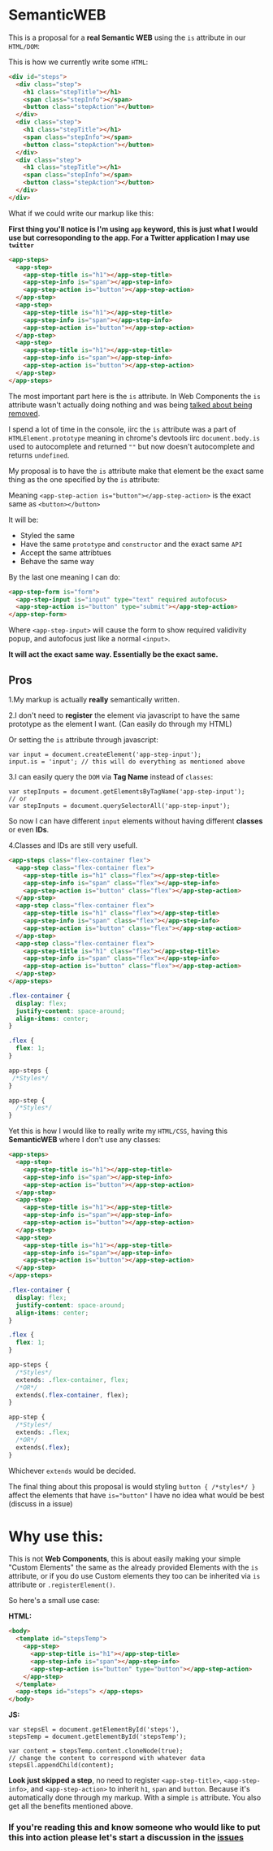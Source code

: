 # SemanticWEB

This is a proposal for a **real Semantic WEB** using the `is` attribute in our `HTML/DOM`:

This is how we currently write some `HTML`:

```HTML
<div id="steps">
  <div class="step">
    <h1 class="stepTitle"></h1>
    <span class="stepInfo"></span>
    <button class="stepAction"></button>
  </div>
  <div class="step">
    <h1 class="stepTitle"></h1>
    <span class="stepInfo"></span>
    <button class="stepAction"></button>
  </div>
  <div class="step">
    <h1 class="stepTitle"></h1>
    <span class="stepInfo"></span>
    <button class="stepAction"></button>
  </div>
</div>
```

What if we could write our markup like this:

**First thing you'll notice is I'm using `app` keyword, this is just what I would use but corresoponding to the app. For a Twitter application I may use `twitter`**

```HTML
<app-steps>
  <app-step>
    <app-step-title is="h1"></app-step-title>
    <app-step-info is="span"></app-step-info>
    <app-step-action is="button"></app-step-action>
  </app-step>
  <app-step>
    <app-step-title is="h1"></app-step-title>
    <app-step-info is="span"></app-step-info>
    <app-step-action is="button"></app-step-action>
  </app-step>
  <app-step>
    <app-step-title is="h1"></app-step-title>
    <app-step-info is="span"></app-step-info>
    <app-step-action is="button"></app-step-action>
  </app-step>
</app-steps>
```

The most important part here is the `is` attribute. In Web Components the `is` attribute wasn't actually doing nothing and was being [talked about being removed](https://lists.w3.org/Archives/Public/public-webapps/2015AprJun/0515.html).

I spend a lot of time in the console, iirc the `is` attribute was a part of `HTMLElement.prototype` meaning in chrome's devtools iirc `document.body.is` used to autocomplete and returned `""` but now doesn't autocomplete and returns `undefined`.

My proposal is to have the `is` attribute make that element be the exact same thing as the one specified by the `is` attribute:

Meaning `<app-step-action is="button"></app-step-action>` is the exact same as `<button></button>`

It will be:

- Styled the same
- Have the same `prototype` and `constructor` and the exact same `API`
- Accept the same attribtues
- Behave the same way

By the last one meaning I can do:

```HTML
<app-step-form is="form">
  <app-step-input is="input" type="text" required autofocus>
  <app-step-action is="button" type="submit"></app-step-action>
</app-step-form>
```

Where `<app-step-input>` will cause the form to show required validivity popup, and autofocus just like a normal `<input>`.

**It will act the exact same way. Essentially be the exact same.**

## Pros
1.My markup is actually **really** semantically written.

2.I don't need to **register** the element via javascript to have the same prototype as the element I want. (Can easily do through my HTML)

Or setting the `is` attribute through javascript:

```JS
var input = document.createElement('app-step-input');
input.is = 'input'; // this will do everything as mentioned above
```

3.I can easily query the `DOM` via **Tag Name** instead of `classes`:

```JS
var stepInputs = document.getElementsByTagName('app-step-input');
// or
var stepInputs = document.querySelectorAll('app-step-input');
```

So now I can have different `input` elements without having different **classes** or even **IDs**.

4.Classes and IDs are still very usefull.

```HTML
<app-steps class="flex-container flex">
  <app-step class="flex-container flex">
    <app-step-title is="h1" class="flex"></app-step-title>
    <app-step-info is="span" class="flex"></app-step-info>
    <app-step-action is="button" class="flex"></app-step-action>
  </app-step>
  <app-step class="flex-container flex">
    <app-step-title is="h1" class="flex"></app-step-title>
    <app-step-info is="span" class="flex"></app-step-info>
    <app-step-action is="button" class="flex"></app-step-action>
  </app-step>
  <app-step class="flex-container flex">
    <app-step-title is="h1" class="flex"></app-step-title>
    <app-step-info is="span" class="flex"></app-step-info>
    <app-step-action is="button" class="flex"></app-step-action>
  </app-step>
</app-steps>
```

```CSS
.flex-container {
  display: flex;
  justify-content: space-around;
  align-items: center;
}

.flex {
  flex: 1;
}

app-steps {
 /*Styles*/
}

app-step {
  /*Styles*/
}
```

Yet this is how I would like to really write my `HTML/CSS`, having this **SemanticWEB** where I don't use any classes:

```HTML
<app-steps>
  <app-step>
    <app-step-title is="h1"></app-step-title>
    <app-step-info is="span"></app-step-info>
    <app-step-action is="button"></app-step-action>
  </app-step>
  <app-step>
    <app-step-title is="h1"></app-step-title>
    <app-step-info is="span"></app-step-info>
    <app-step-action is="button"></app-step-action>
  </app-step>
  <app-step>
    <app-step-title is="h1"></app-step-title>
    <app-step-info is="span"></app-step-info>
    <app-step-action is="button"></app-step-action>
  </app-step>
</app-steps>
```

```CSS
.flex-container {
  display: flex;
  justify-content: space-around;
  align-items: center;
}

.flex {
  flex: 1;
}

app-steps {
  /*Styles*/
  extends: .flex-container, flex;
  /*OR*/
  extends(.flex-container, flex);
}

app-step {
  /*Styles*/
  extends: .flex;
  /*OR*/
  extends(.flex);
}
```

Whichever `extends` would be decided.

The final thing about this proposal is would styling `button { /*styles*/ }` affect the elements that have `is="button"` I have no idea what would be best (discuss in a issue)


# Why use this:

This is not **Web Components**, this is about easily making your simple "Custom Elements" the same as the already provided Elements with the `is` attribute, or if you do use Custom elements they too can be inherited via `is` attribute or `.registerElement()`.

So here's a small use case:

**HTML:**
```HTML
<body>
  <template id="stepsTemp">
    <app-step>
      <app-step-title is="h1"></app-step-title>
      <app-step-info is="span"></app-step-info>
      <app-step-action is="button" type="button"></app-step-action>
    </app-step>
  </template>
  <app-steps id="steps"> </app-steps>
</body>
```

**JS:**
```JS
var stepsEl = document.getElementById('steps'),
stepsTemp = document.getElementById('stepsTemp');

var content = stepsTemp.content.cloneNode(true);
// change the content to correspond with whatever data
stepsEl.appendChild(content);
```

**Look just skipped a step**, no need to register `<app-step-title>`, `<app-step-info>`, and `<app-step-action>` to inherit `h1`, `span` and `button`.
Because it's automatically done through my markup. With a simple `is` attribute. You also get all the benefits mentioned above.

### If you're reading this and know someone who would like to put this into action please let's start a discussion in the [issues](https://github.com/eorroe/SemanticWEB/issues)
